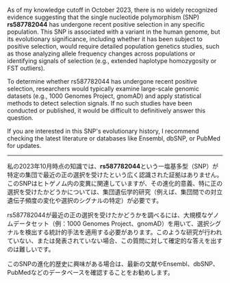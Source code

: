 As of my knowledge cutoff in October 2023, there is no widely recognized evidence suggesting that the single nucleotide polymorphism (SNP) **rs587782044** has undergone recent positive selection in any specific population. This SNP is associated with a variant in the human genome, but its evolutionary significance, including whether it has been subject to positive selection, would require detailed population genetics studies, such as those analyzing allele frequency changes across populations or identifying signals of selection (e.g., extended haplotype homozygosity or FST outliers).

To determine whether rs587782044 has undergone recent positive selection, researchers would typically examine large-scale genomic datasets (e.g., 1000 Genomes Project, gnomAD) and apply statistical methods to detect selection signals. If no such studies have been conducted or published, it would be difficult to definitively answer this question.

If you are interested in this SNP's evolutionary history, I recommend checking the latest literature or databases like Ensembl, dbSNP, or PubMed for updates.

---

私の2023年10月時点の知識では、**rs587782044**という一塩基多型（SNP）が特定の集団で最近の正の選択を受けたという広く認識された証拠はありません。このSNPはヒトゲノム内の変異に関連していますが、その進化的意義、特に正の選択を受けたかどうかについては、集団遺伝学的研究（例えば、集団間での対立遺伝子頻度の変化や選択のシグナルの特定）が必要です。

rs587782044が最近の正の選択を受けたかどうかを調べるには、大規模なゲノムデータセット（例：1000 Genomes Project、gnomAD）を用いて、選択シグナルを検出する統計的手法を適用する必要があります。このような研究が行われていない、または発表されていない場合、この質問に対して確定的な答えを出すのは難しいです。

このSNPの進化的歴史に興味がある場合は、最新の文献やEnsembl、dbSNP、PubMedなどのデータベースを確認することをお勧めします。